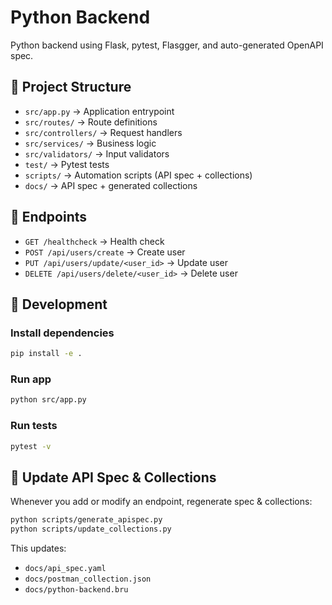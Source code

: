 # Python Backend

Python backend using Flask, pytest, Flasgger, and auto-generated OpenAPI spec.

## 📂 Project Structure

- `src/app.py` → Application entrypoint
- `src/routes/` → Route definitions
- `src/controllers/` → Request handlers
- `src/services/` → Business logic
- `src/validators/` → Input validators
- `test/` → Pytest tests
- `scripts/` → Automation scripts (API spec + collections)
- `docs/` → API spec + generated collections

## 🚀 Endpoints

- `GET /healthcheck` → Health check  
- `POST /api/users/create` → Create user  
- `PUT /api/users/update/<user_id>` → Update user  
- `DELETE /api/users/delete/<user_id>` → Delete user  

## 🔧 Development

### Install dependencies

```bash
pip install -e .
```

### Run app

```bash
python src/app.py
```

### Run tests

```bash
pytest -v
```

## 🔄 Update API Spec & Collections

Whenever you add or modify an endpoint, regenerate spec & collections:

```bash
python scripts/generate_apispec.py
python scripts/update_collections.py
```

This updates:

- `docs/api_spec.yaml`
- `docs/postman_collection.json`
- `docs/python-backend.bru`

